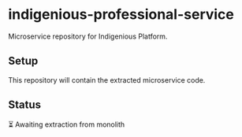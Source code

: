# indigenious-professional-service

Microservice repository for Indigenious Platform.

## Setup

This repository will contain the extracted microservice code.

## Status

⏳ Awaiting extraction from monolith

